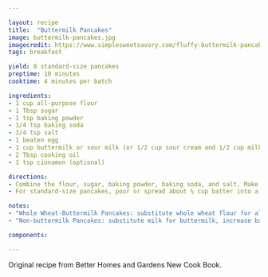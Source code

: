 ```yaml
---

layout: recipe
title:  "Buttermilk Pancakes"
image: buttermilk-pancakes.jpg
imagecredit: https://www.simplesweetsavory.com/fluffy-buttermilk-pancakes/
tags: breakfast

yield: 8 standard-size pancakes
preptime: 10 minutes
cooktime: 4 minutes per batch

ingredients:
- 1 cup all-purpose flour
- 1 Tbsp sugar
- 1 tsp baking powder
- 1/4 tsp baking soda
- 1/4 tsp salt
- 1 beaten egg
- 1 cup buttermilk or sour milk (or 1/2 cup sour cream and 1/2 cup milk)
- 2 Tbsp cooking oil
- 1 tsp cinnamon (optional)

directions:
- Combine the flour, sugar, baking powder, baking soda, and salt. Make a well in center of flour mixture; set aside. Combine the egg, butter-milk, and oil. Add egg mixture all at once to flour mixture. Stir just until moistened (batter should be lumpy). Add additional buttermilk to thin batter, if necessary.
- For standard-size pancakes, pour or spread about ¼ cup batter into a 3-inch circle onto a hot, lightly greased griddle or heavy skillet. Cook over medium heat (or 300°F) for about 2 minutes on each side or until pancakes are golden brown, turning to second sides when pancakes have bubbly surfaces and edges are slightly dry. Serve warm.

notes: 
- "Whole Wheat-Buttermilk Pancakes: substitute whole wheat flour for all-purpose flour and brown sugar for sugar."
- "Non-buttermilk Pancakes: substitute milk for buttermilk, increase baking powder to 2 tsp, and omit baking soda."

components:

---
```


Original recipe from Better Homes and Gardens New Cook Book.